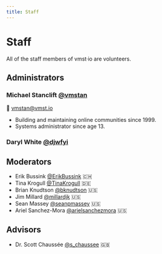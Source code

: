 ```yaml
---
title: Staff
---
```


# Staff

All of the staff members of vmst·io are volunteers.

## Administrators

### Michael Stanclift [@vmstan](https://vmst.io/@vmstan)

📧 [vmstan@vmst.io](mailto:vmstan@vmst.io)

* Building and maintaining online communities since 1999.
* Systems administrator since age 13.

### Daryl White [@djwfyi](https://vmst.io/@djwfyi)

## Moderators

* Erik Bussink [@ErikBussink](https://vmst.io/@ErikBussink) 🇨🇭
* Tina Krogull [@TinaKrogull](https://vmst.io/@TinaKrogull) 🇩🇪
* Brian Knudtson [@bknudtson](https://vmst.io/@bknudtson) 🇺🇸
* Jim Millard [@millardjk](https://vmst.io/@millardjk) 🇺🇸
* Sean Massey [@seanpmassey](https://vmst.io/@seanpmassey) 🇺🇸
* Ariel Sanchez-Mora [@arielsanchezmora](https://vmst.io/@arielsanchezmora) 🇺🇸

## Advisors

* Dr. Scott Chaussée [@s_chaussee](https://vmst.io/@s_chaussee) 🇬🇧
